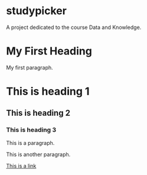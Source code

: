# studypicker
A project dedicated to the course Data and Knowledge.


<!DOCTYPE html>
<html>
<body>

<h1>My First Heading</h1>
<p>My first paragraph.</p>

<h1>This is heading 1</h1>
<h2>This is heading 2</h2>
<h3>This is heading 3</h3>

<p>This is a paragraph.</p>
<p>This is another paragraph.</p>

<a href="https://www.w3schools.com">This is a link</a>

</body>
</html>
